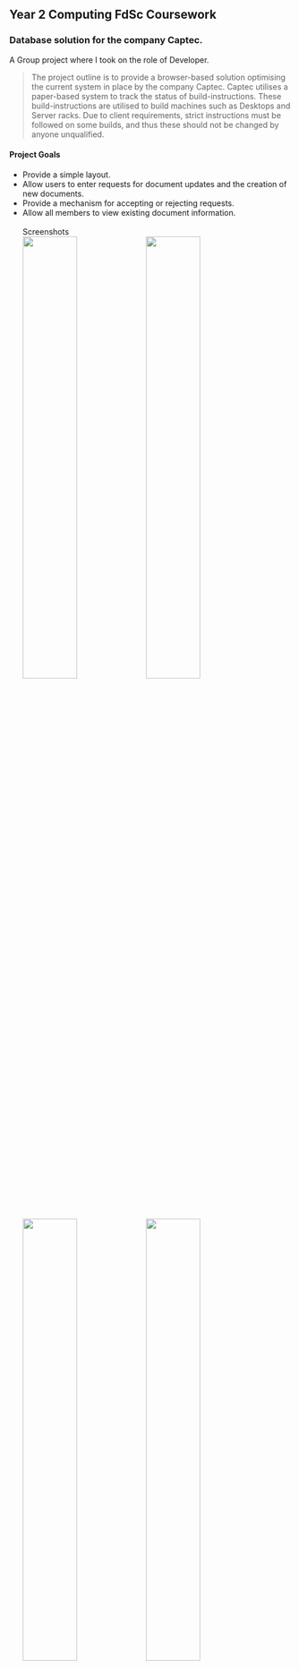 ## Year 2  Computing FdSc Coursework
### Database solution for the company Captec.<br>

A Group project where I took on the role of Developer.<br>

>The project outline is to provide a browser-based solution optimising the current system in place by the company Captec. Captec utilises a paper-based system to track the status of build-instructions. These build-instructions are utilised to build machines such as Desktops and Server racks. Due to client requirements, strict instructions must be followed on some builds, and thus these should not be changed by anyone unqualified.<br> 

#### Project Goals
*	Provide a simple layout.
*	Allow users to enter requests for document updates and the creation of new documents.
*	Provide a mechanism for accepting or rejecting requests.
*	Allow all members to view existing document information. <br><br>
Screenshots <br>
<img src="https://user-images.githubusercontent.com/20666107/165970622-95f54786-c739-436c-9f3e-b6e03372e617.png" width="45%"></img> <img src="https://user-images.githubusercontent.com/20666107/165970464-f64b7248-3b7c-40b8-a9b0-9fc6991b467a.png" width="45%"></img> <img src="https://user-images.githubusercontent.com/20666107/165970808-64d540b2-4a17-4a32-9d14-bb2040828d98.png" width="45%"></img> <img src="https://user-images.githubusercontent.com/20666107/165971048-5e7cb8b4-643b-42d1-9add-4bb3b1fa984e.png" width="45%"></img> 

